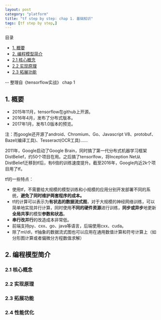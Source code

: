 ```yaml
---
layout: post
category: "platform"
title: "tf step by step: chap 1. 基础知识"
tags: [tf step by step,]
---
```


目录

* [1. 概要](#1-概要)
* [2. 编程模型简介](#2-编程模型简介)
 * [2.1 核心概念](#21-核心概念)
 * [2.2 实现原理](#22-实现原理)
 * [2.3 拓展功能](#23-拓展功能)


-- 整理自《tensorflow实战》 chap 1

## 1. 概要
+ 2015年11月，tensorflow在github上开源。
+ 2016年4月，发布了分布式版本。
+ 2017年1月，发布1.0版本的预览。

注：而google还开源了android、Chromium、Go、Javascript V8、protobuf、Bazel(编译工具)、Tesseract(OCR工具)……

2011年，Google启动了Google Brain，同时搞了第一代分布式机器学习框架DistBelief，约50个项目在用。之后搞了tensorlfow，将Inception Net从DistBelief迁移到tf后，有6倍的训练速度提升。截至2016年，Google内近2k个项目用了tf。

tf的一些特点：
+ 使用tf，不需要给大规模的模型训练和小规模的应用分别开发部署不同的系统，**避免了同时维护两套程序的成本。**
+ tf的计算可以表示为**有状态的数据流式图**，对于大规模的神经网络训练，可以简单地实现并行计算，同时使用**不同的硬件资源**进行训练，**同步或异步**地更新**全局共享**的模型**参数和状态**。
+ **串行改并行**的改造成本非常低。
+ 前端支持py、cxx、go、java等语言，后端使用cxx、cuda。
+ 除了ml/dl，tf抽象的数据流式图也可以应用在通用数值计算和符号计算上（如分形图计算或者偏微分方程数值求解）

## 2. 编程模型简介

### 2.1 核心概念

### 2.2 实现原理

### 2.3 拓展功能

### 2.4 性能优化